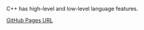 C++ has high-level and low-level language features.


[GitHub Pages URL](https://sholehani.github.io/cse110-lab1/)
